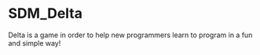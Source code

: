 # SDM_Delta
Delta is a game in order to help new programmers learn to program in a fun and simple way!
